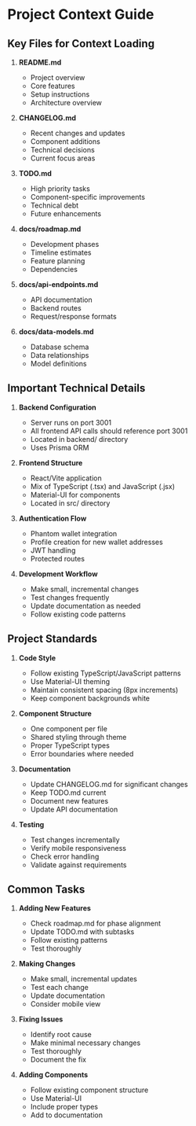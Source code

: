 # Project Context Guide

## Key Files for Context Loading

1. **README.md**
   - Project overview
   - Core features
   - Setup instructions
   - Architecture overview

2. **CHANGELOG.md**
   - Recent changes and updates
   - Component additions
   - Technical decisions
   - Current focus areas

3. **TODO.md**
   - High priority tasks
   - Component-specific improvements
   - Technical debt
   - Future enhancements

4. **docs/roadmap.md**
   - Development phases
   - Timeline estimates
   - Feature planning
   - Dependencies

5. **docs/api-endpoints.md**
   - API documentation
   - Backend routes
   - Request/response formats

6. **docs/data-models.md**
   - Database schema
   - Data relationships
   - Model definitions

## Important Technical Details

1. **Backend Configuration**
   - Server runs on port 3001
   - All frontend API calls should reference port 3001
   - Located in backend/ directory
   - Uses Prisma ORM

2. **Frontend Structure**
   - React/Vite application
   - Mix of TypeScript (.tsx) and JavaScript (.jsx)
   - Material-UI for components
   - Located in src/ directory

3. **Authentication Flow**
   - Phantom wallet integration
   - Profile creation for new wallet addresses
   - JWT handling
   - Protected routes

4. **Development Workflow**
   - Make small, incremental changes
   - Test changes frequently
   - Update documentation as needed
   - Follow existing code patterns

## Project Standards

1. **Code Style**
   - Follow existing TypeScript/JavaScript patterns
   - Use Material-UI theming
   - Maintain consistent spacing (8px increments)
   - Keep component backgrounds white

2. **Component Structure**
   - One component per file
   - Shared styling through theme
   - Proper TypeScript types
   - Error boundaries where needed

3. **Documentation**
   - Update CHANGELOG.md for significant changes
   - Keep TODO.md current
   - Document new features
   - Update API documentation

4. **Testing**
   - Test changes incrementally
   - Verify mobile responsiveness
   - Check error handling
   - Validate against requirements

## Common Tasks

1. **Adding New Features**
   - Check roadmap.md for phase alignment
   - Update TODO.md with subtasks
   - Follow existing patterns
   - Test thoroughly

2. **Making Changes**
   - Make small, incremental updates
   - Test each change
   - Update documentation
   - Consider mobile view

3. **Fixing Issues**
   - Identify root cause
   - Make minimal necessary changes
   - Test thoroughly
   - Document the fix

4. **Adding Components**
   - Follow existing component structure
   - Use Material-UI
   - Include proper types
   - Add to documentation

